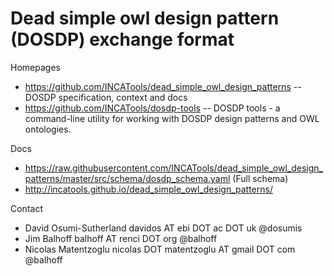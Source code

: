 # Dead simple owl design pattern (DOSDP) exchange format

Homepages
* https://github.com/INCATools/dead_simple_owl_design_patterns -- DOSDP specification, context and docs
* https://github.com/INCATools/dosdp-tools -- DOSDP tools - a command-line utility for working with DOSDP design patterns and OWL ontologies.

Docs
* https://raw.githubusercontent.com/INCATools/dead_simple_owl_design_patterns/master/src/schema/dosdp_schema.yaml (Full schema)
* http://incatools.github.io/dead_simple_owl_design_patterns/

Contact
* David Osumi-Sutherland davidos AT ebi DOT ac DOT uk @dosumis
* Jim Balhoff balhoff AT renci DOT org @balhoff
* Nicolas Matentzoglu nicolas DOT matentzoglu AT gmail DOT com @balhoff
